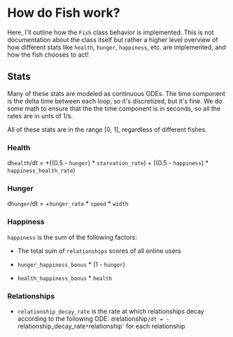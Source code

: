 # How do Fish work?

Here, I'll outline how the `Fish` class behavior is implemented.
This is not documentation about the class itself but rather a higher level overview
of how different stats like `health`, `hunger`, `happiness`, etc. are implemented, and
how the fish chooses to act!

## Stats

Many of these stats are modeled as continuous ODEs. The time component is the delta time between 
each loop, so it's discretized, but it's fine. We do some math to ensure that the the time component is in seconds, so all the rates are in unts of 1/s.

All of these stats are in the range [0, 1], regardless of different fishes.

### Health

d`health`/dt = +((0.5 - `hunger`) * `starvation_rate`) + ((0.5 - `happiness`) * `happiness_health_rate`)

### Hunger

d`hunger`/dt = +`hunger_rate` * `speed` * `width`



### Happiness

`happiness` is the sum of the following factors:

- The total sum of `relationships` scores of all online users

- `hunger_happiness_bonus` * (1 - `hunger`)

- `health_happiness_bonus` * `health`

### Relationships

- `relationship_decay_rate` is the rate at which relationships decay according to the following ODE:
`d`relationship`/dt = -`relationship_decay_rate` * `relationship` for each relationship